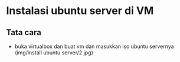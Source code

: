 # Instalasi ubuntu server di VM
## Tata cara
- buka virtualbox dan buat vm dan masukkan iso ubuntu servernya
(img/install ubuntu server/2.jpg)